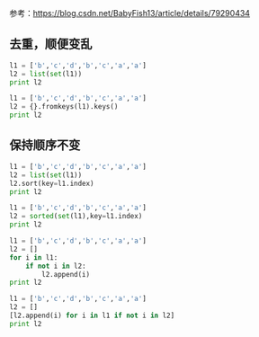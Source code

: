 参考：https://blog.csdn.net/BabyFish13/article/details/79290434

## 去重，顺便变乱

```python
l1 = ['b','c','d','b','c','a','a']
l2 = list(set(l1))
print l2
```

```python
l1 = ['b','c','d','b','c','a','a']
l2 = {}.fromkeys(l1).keys()
print l2
```

## 保持顺序不变

```python
l1 = ['b','c','d','b','c','a','a']
l2 = list(set(l1))
l2.sort(key=l1.index)
print l2
```

```python
l1 = ['b','c','d','b','c','a','a']
l2 = sorted(set(l1),key=l1.index)
print l2
```

```python
l1 = ['b','c','d','b','c','a','a']
l2 = []
for i in l1:
    if not i in l2:
        l2.append(i)
print l2
```

```python
l1 = ['b','c','d','b','c','a','a']
l2 = []
[l2.append(i) for i in l1 if not i in l2]
print l2
```

